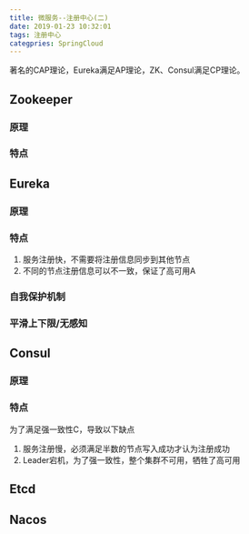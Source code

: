 ```yaml
---
title: 微服务--注册中心(二)
date: 2019-01-23 10:32:01
tags: 注册中心
categpries: SpringCloud
---
```

著名的CAP理论，Eureka满足AP理论，ZK、Consul满足CP理论。

<!-- more -->
## Zookeeper
### 原理

### 特点


## Eureka
### 原理

### 特点
1. 服务注册快，不需要将注册信息同步到其他节点
2. 不同的节点注册信息可以不一致，保证了高可用A


### 自我保护机制

### 平滑上下限/无感知


## Consul
### 原理

### 特点
为了满足强一致性C，导致以下缺点

1. 服务注册慢，必须满足半数的节点写入成功才认为注册成功
2. Leader宕机，为了强一致性，整个集群不可用，牺牲了高可用


## Etcd

## Nacos